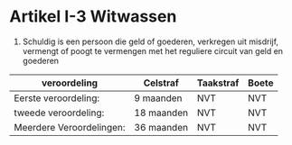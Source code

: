 # Artikel I-3 Witwassen

1. Schuldig is een persoon die geld of goederen, verkregen uit misdrijf, vermengt of poogt te vermengen met het reguliere circuit van geld en goederen

| veroordeling | Celstraf    | Taakstraf                     | Boete |
| ----------- | -------------| ------------------------------------ | ------------ |
| Eerste veroordeling: |   9 maanden    | NVT | NVT  |
| tweede veroordeling:     | 18 maanden | NVT | NVT  |
| Meerdere Veroordelingen:|  36 maanden | NVT | NVT  |
